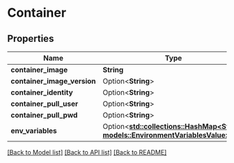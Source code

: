 # Container

## Properties

Name | Type | Description | Notes
------------ | ------------- | ------------- | -------------
**container_image** | **String** |  | 
**container_image_version** | Option<**String**> |  | [optional]
**container_identity** | Option<**String**> |  | [optional]
**container_pull_user** | Option<**String**> |  | [optional]
**container_pull_pwd** | Option<**String**> |  | [optional]
**env_variables** | Option<[**std::collections::HashMap<String, models::EnvironmentVariablesValue>**](EnvironmentVariables_value.md)> |  | [optional]

[[Back to Model list]](../README.md#documentation-for-models) [[Back to API list]](../README.md#documentation-for-api-endpoints) [[Back to README]](../README.md)


